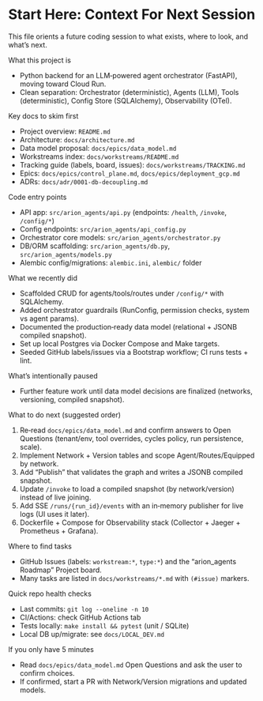 # Start Here: Context For Next Session

This file orients a future coding session to what exists, where to look, and what’s next.

What this project is
- Python backend for an LLM‑powered agent orchestrator (FastAPI), moving toward Cloud Run.
- Clean separation: Orchestrator (deterministic), Agents (LLM), Tools (deterministic), Config Store (SQLAlchemy), Observability (OTel).

Key docs to skim first
- Project overview: `README.md`
- Architecture: `docs/architecture.md`
- Data model proposal: `docs/epics/data_model.md`
- Workstreams index: `docs/workstreams/README.md`
- Tracking guide (labels, board, issues): `docs/workstreams/TRACKING.md`
- Epics: `docs/epics/control_plane.md`, `docs/epics/deployment_gcp.md`
- ADRs: `docs/adr/0001-db-decoupling.md`

Code entry points
- API app: `src/arion_agents/api.py` (endpoints: `/health`, `/invoke`, `/config/*`)
- Config endpoints: `src/arion_agents/api_config.py`
- Orchestrator core models: `src/arion_agents/orchestrator.py`
- DB/ORM scaffolding: `src/arion_agents/db.py`, `src/arion_agents/models.py`
- Alembic config/migrations: `alembic.ini`, `alembic/` folder

What we recently did
- Scaffolded CRUD for agents/tools/routes under `/config/*` with SQLAlchemy.
- Added orchestrator guardrails (RunConfig, permission checks, system vs agent params).
- Documented the production‑ready data model (relational + JSONB compiled snapshot).
- Set up local Postgres via Docker Compose and Make targets.
- Seeded GitHub labels/issues via a Bootstrap workflow; CI runs tests + lint.

What’s intentionally paused
- Further feature work until data model decisions are finalized (networks, versioning, compiled snapshot).

What to do next (suggested order)
1) Re‑read `docs/epics/data_model.md` and confirm answers to Open Questions (tenant/env, tool overrides, cycles policy, run persistence, scale).
2) Implement Network + Version tables and scope Agent/Routes/Equipped by network.
3) Add “Publish” that validates the graph and writes a JSONB compiled snapshot.
4) Update `/invoke` to load a compiled snapshot (by network/version) instead of live joining.
5) Add SSE `/runs/{run_id}/events` with an in‑memory publisher for live logs (UI uses it later).
6) Dockerfile + Compose for Observability stack (Collector + Jaeger + Prometheus + Grafana).

Where to find tasks
- GitHub Issues (labels: `workstream:*`, `type:*`) and the “arion_agents Roadmap” Project board.
- Many tasks are listed in `docs/workstreams/*.md` with `(#issue)` markers.

Quick repo health checks
- Last commits: `git log --oneline -n 10`
- CI/Actions: check GitHub Actions tab
- Tests locally: `make install && pytest` (unit / SQLite)
- Local DB up/migrate: see `docs/LOCAL_DEV.md`

If you only have 5 minutes
- Read `docs/epics/data_model.md` Open Questions and ask the user to confirm choices.
- If confirmed, start a PR with Network/Version migrations and updated models.

